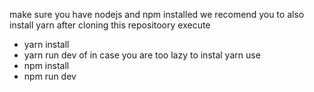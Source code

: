 make sure you have nodejs and npm installed
we recomend you to also install yarn
after cloning this repositoory execute
- yarn install
- yarn run dev
of in case you are too lazy to instal yarn use
- npm install
- npm run dev
